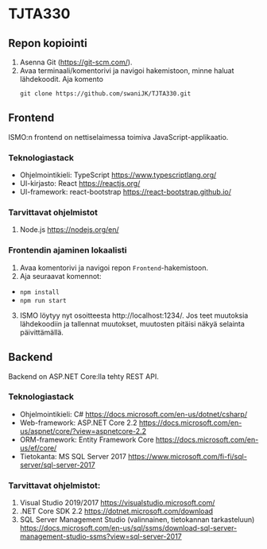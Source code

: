 # TJTA330

## Repon kopiointi
1. Asenna Git (https://git-scm.com/).
2. Avaa terminaali/komentorivi ja navigoi hakemistoon, minne haluat lähdekoodit.
    Aja komento
    ```
    git clone https://github.com/swaniJK/TJTA330.git
    ```

## Frontend

ISMO:n frontend on nettiselaimessa toimiva JavaScript-applikaatio.

### Teknologiastack
- Ohjelmointikieli: TypeScript https://www.typescriptlang.org/
- UI-kirjasto: React https://reactjs.org/
- UI-framework: react-bootstrap https://react-bootstrap.github.io/

### Tarvittavat ohjelmistot

1. Node.js
https://nodejs.org/en/

### Frontendin ajaminen lokaalisti

1. Avaa komentorivi ja navigoi repon `Frontend`-hakemistoon.
2. Aja seuraavat komennot:
- `npm install`
- `npm run start`
3. ISMO löytyy nyt osoitteesta http://localhost:1234/. Jos teet muutoksia lähdekoodiin ja tallennat muutokset, muutosten pitäisi näkyä selainta päivittämällä.


## Backend

Backend on ASP.NET Core:lla tehty REST API.

### Teknologiastack
- Ohjelmointikieli: C# https://docs.microsoft.com/en-us/dotnet/csharp/
- Web-framework: ASP.NET Core 2.2 https://docs.microsoft.com/en-us/aspnet/core/?view=aspnetcore-2.2 
- ORM-framework: Entity Framework Core https://docs.microsoft.com/en-us/ef/core/
- Tietokanta: MS SQL Server 2017 https://www.microsoft.com/fi-fi/sql-server/sql-server-2017

### Tarvittavat ohjelmistot:
1. Visual Studio 2019/2017 https://visualstudio.microsoft.com/
2. .NET Core SDK 2.2 https://dotnet.microsoft.com/download
3. SQL Server Management Studio (valinnainen, tietokannan tarkasteluun) https://docs.microsoft.com/en-us/sql/ssms/download-sql-server-management-studio-ssms?view=sql-server-2017